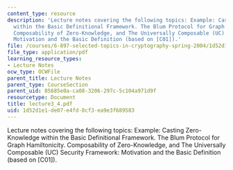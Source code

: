 ```yaml
---
content_type: resource
description: 'Lecture notes covering the following topics: Example: Casting Zero-Knowledge
  within the Basic Definitional Framework. The Blum Protocol for Graph Hamiltonicity.
  Composability of Zero-Knowledge, and The Universally Composable (UC) Security Framework:
  Motivation and the Basic Definition (based on [C01]).'
file: /courses/6-897-selected-topics-in-cryptography-spring-2004/1d52d1e1de07e4fd8cf3ea9e3f689583_lecture3_4.pdf
file_type: application/pdf
learning_resource_types:
- Lecture Notes
ocw_type: OCWFile
parent_title: Lecture Notes
parent_type: CourseSection
parent_uid: 85685e0a-ca08-3206-297c-5c104a971d9f
resourcetype: Document
title: lecture3_4.pdf
uid: 1d52d1e1-de07-e4fd-8cf3-ea9e3f689583
---
```

Lecture notes covering the following topics: Example: Casting Zero-Knowledge within the Basic Definitional Framework. The Blum Protocol for Graph Hamiltonicity. Composability of Zero-Knowledge, and The Universally Composable (UC) Security Framework: Motivation and the Basic Definition (based on [C01]).

